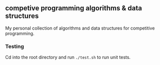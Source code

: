 ## competive programming algorithms & data structures

My personal collection of algorithms and data structures for competitive programming.

### Testing

Cd into the root directory and run `./test.sh` to run unit tests.
